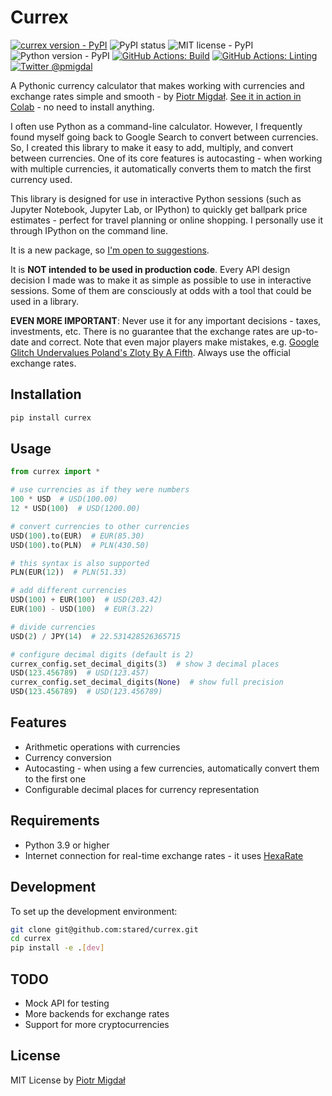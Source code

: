 # Currex

[![currex version - PyPI](https://img.shields.io/pypi/v/currex)](https://pypi.org/project/currex/)
![PyPI status](https://img.shields.io/pypi/status/currex.svg)
![MIT license - PyPI](https://img.shields.io/pypi/l/currex.svg)
![Python version - PyPI](https://img.shields.io/pypi/pyversions/currex.svg)
[![GitHub Actions: Build](https://img.shields.io/github/actions/workflow/status/stared/currex/test.yml?branch=main)](https://github.com/stared/currex/actions)
[![GitHub Actions: Linting](https://img.shields.io/github/actions/workflow/status/stared/currex/lint.yml?branch=main&label=linting)](https://github.com/stared/currex/actions)
[![Twitter @pmigdal](https://img.shields.io/twitter/follow/pmigdal)](https://twitter.com/pmigdal)

A Pythonic currency calculator that makes working with currencies and exchange rates simple and smooth - by [Piotr Migdał](https://p.migdal.pl/). [See it in action in Colab](https://colab.research.google.com/github/stared/currex/blob/main/currex.ipynb) - no need to install anything.

I often use Python as a command-line calculator. However, I frequently found myself going back to Google Search to convert between currencies. So, I created this library to make it easy to add, multiply, and convert between currencies. One of its core features is autocasting - when working with multiple currencies, it automatically converts them to match the first currency used.

This library is designed for use in interactive Python sessions (such as Jupyter Notebook, Jupyter Lab, or IPython) to quickly get ballpark price estimates - perfect for travel planning or online shopping. I personally use it through IPython on the command line.

It is a new package, so [I'm open to suggestions](https://github.com/stared/currex/issues).

It is **NOT intended to be used in production code**. Every API design decision I made was to make it as simple as possible to use in interactive sessions. Some of them are consciously at odds with a tool that could be used in a library.

**EVEN MORE IMPORTANT**: Never use it for any important decisions - taxes, investments, etc. There is no guarantee that the exchange rates are up-to-date and correct. Note that even major players make mistakes, e.g. [Google Glitch Undervalues Poland's Zloty By A Fifth](https://www.barrons.com/news/google-glitch-undervalues-poland-s-zloty-by-a-fifth-b4d695e7). Always use the official exchange rates.

## Installation

```bash
pip install currex
```

## Usage

```python
from currex import *

# use currencies as if they were numbers
100 * USD  # USD(100.00)
12 * USD(100)  # USD(1200.00)

# convert currencies to other currencies
USD(100).to(EUR)  # EUR(85.30)
USD(100).to(PLN)  # PLN(430.50)

# this syntax is also supported
PLN(EUR(12))  # PLN(51.33)

# add different currencies
USD(100) + EUR(100)  # USD(203.42)
EUR(100) - USD(100)  # EUR(3.22)

# divide currencies
USD(2) / JPY(14)  # 22.531428526365715

# configure decimal digits (default is 2)
currex_config.set_decimal_digits(3)  # show 3 decimal places
USD(123.456789)  # USD(123.457)
currex_config.set_decimal_digits(None)  # show full precision
USD(123.456789)  # USD(123.456789)
```

## Features

- Arithmetic operations with currencies
- Currency conversion
- Autocasting - when using a few currencies, automatically convert them to the first one
- Configurable decimal places for currency representation

## Requirements

- Python 3.9 or higher
- Internet connection for real-time exchange rates - it uses [HexaRate](https://hexarate.paikama.co/)

## Development

To set up the development environment:

```bash
git clone git@github.com:stared/currex.git
cd currex
pip install -e .[dev]
```

## TODO

- Mock API for testing
- More backends for exchange rates
- Support for more cryptocurrencies

## License

MIT License by [Piotr Migdał](https://p.migdal.pl/)
